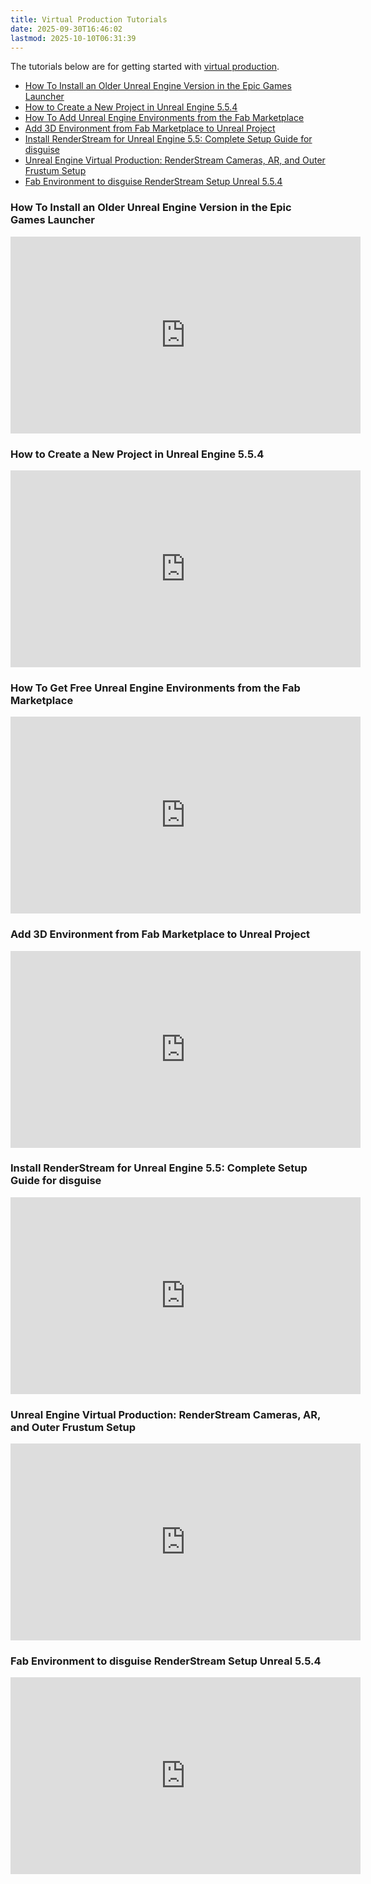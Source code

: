 ```yaml
---
title: Virtual Production Tutorials
date: 2025-09-30T16:46:02
lastmod: 2025-10-10T06:31:39
---
```


The tutorials below are for getting started with [virtual production](./virtual-production.md).

- [How To Install an Older Unreal Engine Version in the Epic Games Launcher](../../3d-modeling/unreal-engine/install-previous-version-of-unreal-engine.md)
- [How to Create a New Project in Unreal Engine 5.5.4](../../3d-modeling/unreal-engine/create-new-project-in-unreal-engine.md)
- [How To Add Unreal Engine Environments from the Fab Marketplace](../../3d-modeling/unreal-engine/add-epic-games-fab-assets-to-library.md)
- [Add 3D Environment from Fab Marketplace to Unreal Project](../../3d-modeling/unreal-engine/add-fab-3d-environment-to-unreal-project.md)
- [Install RenderStream for Unreal Engine 5.5: Complete Setup Guide for disguise](./install-disguise-renderstream-plugin.md)
- [Unreal Engine Virtual Production: RenderStream Cameras, AR, and Outer Frustum Setup](https://youtu.be/Vb0-OxnYzB0)
- [Fab Environment to disguise RenderStream Setup Unreal 5.5.4](https://youtu.be/gJLWQFV2bWA)

<div class="video-grid">

<div class="video-card">

### How To Install an Older Unreal Engine Version in the Epic Games Launcher

<div class="iframe-16-9-container">
<iframe class="youTubeIframe" width="560" height="315" src="https://www.youtube.com/embed/OMrvhrPEYeg?rel=0" title="YouTube video player" frameborder="0" allow="accelerometer; autoplay; clipboard-write; encrypted-media; gyroscope; picture-in-picture; web-share" referrerpolicy="strict-origin-when-cross-origin" allowfullscreen></iframe>
</div>
</div>

<div class="video-card">

### How to Create a New Project in Unreal Engine 5.5.4

<div class="iframe-16-9-container">
<iframe class="youTubeIframe" width="560" height="315" src="https://www.youtube.com/embed/N9ckBjor_t8?rel=0" title="YouTube video player" frameborder="0" allow="accelerometer; autoplay; clipboard-write; encrypted-media; gyroscope; picture-in-picture; web-share" referrerpolicy="strict-origin-when-cross-origin" allowfullscreen></iframe>
</div>
</div>

<div class="video-card">

### How To Get Free Unreal Engine Environments from the Fab Marketplace

<div class="iframe-16-9-container">
<iframe class="youTubeIframe" width="560" height="315" src="https://www.youtube.com/embed/XGd5nx1_qZ4?rel=0" title="YouTube video player" frameborder="0" allow="accelerometer; autoplay; clipboard-write; encrypted-media; gyroscope; picture-in-picture; web-share" referrerpolicy="strict-origin-when-cross-origin" allowfullscreen></iframe>
</div>
</div>

<div class="video-card">

### Add 3D Environment from Fab Marketplace to Unreal Project

<div class="iframe-16-9-container">
<iframe class="youTubeIframe" width="560" height="315" src="https://www.youtube.com/embed/GGUukL33ozs?rel=0" title="YouTube video player" frameborder="0" allow="accelerometer; autoplay; clipboard-write; encrypted-media; gyroscope; picture-in-picture; web-share" referrerpolicy="strict-origin-when-cross-origin" allowfullscreen></iframe>
</div>
</div>

<div class="video-card">

### Install RenderStream for Unreal Engine 5.5: Complete Setup Guide for disguise

<div class="iframe-16-9-container">
<iframe class="youTubeIframe" width="560" height="315" src="https://www.youtube.com/embed/BHl7JEeueDk?rel=0" title="YouTube video player" frameborder="0" allow="accelerometer; autoplay; clipboard-write; encrypted-media; gyroscope; picture-in-picture; web-share" referrerpolicy="strict-origin-when-cross-origin" allowfullscreen></iframe>
</div>
</div>

<div class="video-card">

### Unreal Engine Virtual Production: RenderStream Cameras, AR, and Outer Frustum Setup

<div class="iframe-16-9-container">
<iframe class="youTubeIframe" width="560" height="315" src="https://www.youtube.com/embed/Vb0-OxnYzB0?rel=0" title="YouTube video player" frameborder="0" allow="accelerometer; autoplay; clipboard-write; encrypted-media; gyroscope; picture-in-picture; web-share" referrerpolicy="strict-origin-when-cross-origin" allowfullscreen></iframe>
</div>
</div>

<div class="video-grid">

### Fab Environment to disguise RenderStream Setup Unreal 5.5.4

<div class="iframe-16-9-container">
<iframe class="youTubeIframe" width="560" height="315" src="https://www.youtube.com/embed/gJLWQFV2bWA?rel=0" title="YouTube video player" frameborder="0" allow="accelerometer; autoplay; clipboard-write; encrypted-media; gyroscope; picture-in-picture; web-share" referrerpolicy="strict-origin-when-cross-origin" allowfullscreen></iframe>
</div>

</div>

</div>
